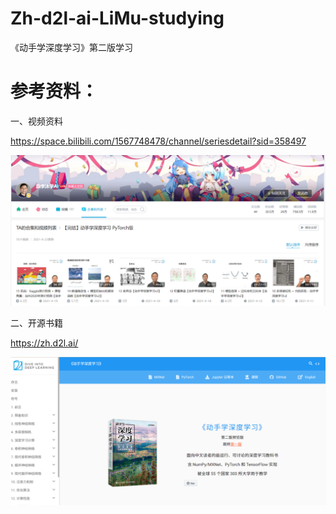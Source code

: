 # Zh-d2l-ai-LiMu-studying
《动手学深度学习》第二版学习

# 参考资料：

一、视频资料

https://space.bilibili.com/1567748478/channel/seriesdetail?sid=358497

![](https://github.com/RabbitBoiling/Zh-d2l-ai-LiMu-studying/blob/main/img-folder/%E5%B1%8F%E5%B9%95%E6%88%AA%E5%9B%BE%202022-03-29%20215301.png)

二、开源书籍

https://zh.d2l.ai/

![](https://github.com/RabbitBoiling/Zh-d2l-ai-LiMu-studying/blob/main/img-folder/%E5%B1%8F%E5%B9%95%E6%88%AA%E5%9B%BE%202022-03-29%20215222.png)
